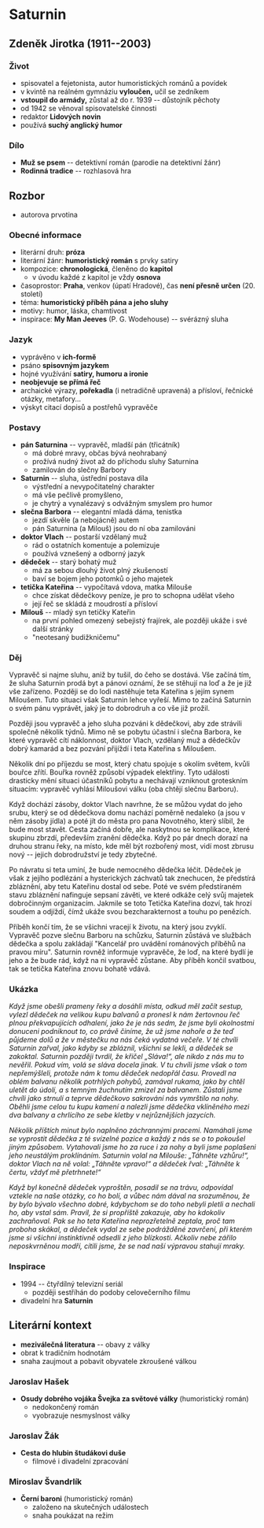 # Saturnin

## Zdeněk Jirotka (1911--2003)

### Život
- spisovatel a fejetonista, autor humoristických románů a povídek
- v kvintě na reálném gymnáziu **vyloučen,** učil se zedníkem
- **vstoupil do armády,** zůstal až do r. 1939 -- důstojník pěchoty
- od 1942 se věnoval spisovatelské činnosti
- redaktor **Lidových novin**
- používá **suchý anglický humor**

### Dílo
- **Muž se psem** -- detektivní román (parodie na detektivní žánr)
- **Rodinná tradice** -- rozhlasová hra

## Rozbor
- autorova prvotina

### Obecné informace
- literární druh: **próza**
- literární žánr: **humoristický román** s prvky satiry  
- kompozice: **chronologická**, členěno do **kapitol**
  - v úvodu každé z kapitol je vždy **osnova**
- časoprostor: **Praha**, venkov (úpatí Hradové), čas **není přesně určen** (20. století)
- téma: **humoristický příběh pána a jeho sluhy**
- motivy: humor, láska, chamtivost
- inspirace: **My Man Jeeves** (P. G. Wodehouse) -- svérázný sluha

### Jazyk
- vyprávěno v **ich-formě**
- psáno **spisovným jazykem**
- hojné využívání **satiry, humoru a ironie**
- **neobjevuje se přímá řeč**
- archaické výrazy, **pořekadla** (i netradičně upravená) a přísloví, řečnické otázky, metafory...
- výskyt citací dopisů a postřehů vypravěče

### Postavy
- **pán Saturnina** -- vypravěč, mladší pán (třicátník)
  - má dobré mravy, občas bývá neohrabaný
  - prožívá nudný život až do příchodu sluhy Saturnina
  - zamilován do slečny Barbory
- **Saturnin** -- sluha, ústřední postava díla
  - výstřední a nevypočitatelný charakter
  - má vše pečlivě promyšleno,
  - je chytrý a vynalézavý s odvážným smyslem pro humor
- **slečna Barbora** -- elegantní mladá dáma, tenistka
  - jezdí skvěle (a nebojácně) autem
  - pán Saturnina (a Milouš) jsou do ní oba zamilováni
- **doktor Vlach** -- postarší vzdělaný muž
  - rád o ostatních komentuje a polemizuje
  - používá vznešený a odborný jazyk
- **dědeček** -- starý bohatý muž
  - má za sebou dlouhý život plný zkušeností
  - baví se bojem jeho potomků o jeho majetek
- **tetička Kateřina** -- vypočítavá vdova, matka Milouše
  - chce získat dědečkovy peníze, je pro to schopna udělat všeho
  - její řeč se skládá z moudrostí a přísloví
- **Milouš** -- mladý syn tetičky Kateřin
  - na první pohled omezený sebejistý frajírek, ale později ukáže i své další stránky
  - "neotesaný budižkničemu"

### Děj
Vypravěč si najme sluhu, aniž by tušil, do čeho se dostává. Vše začíná tím, že sluha Saturnin prodá byt a pánovi oznámí, že se stěhují na loď a že je již vše zařízeno. Později se do lodi nastěhuje teta Kateřina s jejím synem Miloušem. Tuto situaci však Saturnin lehce vyřeší. Mimo to začíná Saturnin o svém pánu vyprávět, jaký je to dobrodruh a co vše již prožil.

Později jsou vypravěč a jeho sluha pozváni k dědečkovi, aby zde strávili společně několik týdnů. Mimo ně se pobytu účastní i slečna Barbora, ke které vypravěč cítí náklonnost, doktor Vlach, vzdělaný muž a dědečkův dobrý kamarád a bez pozvání přijíždí i teta Kateřina s Miloušem.

Několik dní po příjezdu se most, který chatu spojuje s okolím světem, kvůli bouřce zřítí. Bouřka rovněž způsobí výpadek elektřiny. Tyto události drasticky mění situaci účastníků pobytu a nechávají vzniknout groteskním situacím: vypravěč vyhlásí Miloušovi válku (oba chtějí slečnu Barboru).

Když dochází zásoby, doktor Vlach navrhne, že se můžou vydat do jeho srubu, který se od dědečkova domu nachází poměrně nedaleko (a jsou v něm zásoby jídla) a poté jít do města pro pana Novotného, který slíbil, že bude most stavět. Cesta začíná dobře, ale naskytnou se komplikace, které skupinu zbrzdí, především zranění dědečka. Když po pár dnech dorazí na druhou stranu řeky, na místo, kde měl být rozbořený most, vidí most zbrusu nový -- jejich dobrodružství je tedy zbytečné.

Po návratu si teta umíní, že bude nemocného dědečka léčit. Dědeček je však z jejího podlézání a hysterických záchvatů tak znechucen, že předstírá zbláznění, aby tetu Kateřinu dostal od sebe. Poté ve svém předstíraném stavu zbláznění nafinguje sepsaní závěti, ve které odkáže celý svůj majetek dobročinným organizacím. Jakmile se toto Tetička Kateřina dozví, tak hrozí soudem a odjíždí, čímž ukáže svou bezcharakternost a touhu po penězích.

Příběh končí tím, že se všichni vracejí k životu, na který jsou zvyklí. Vypravěč pozve slečnu Barboru na schůzku, Saturnin zůstává ve službách dědečka a spolu zakládají "Kancelář pro uvádění románových příběhů na pravou míru". Saturnin rovněž informuje vypravěče, že loď, na které bydlí je jeho a že bude rád, když na ni vypravěč zůstane. Aby příběh končil svatbou, tak se tetička Kateřina znovu bohatě vdává.

### Ukázka
_Když jsme obešli prameny řeky a dosáhli místa, odkud měl začít sestup, vylezl dědeček na velikou kupu balvanů a pronesl k nám žertovnou řeč plnou překvapujících odhalení, jako že je nás sedm, že jsme byli okolnostmi donuceni podniknout to, co právě činíme, že už jsme nahoře a že teď půjdeme dolů a že v městečku na nás čeká vydatná večeře. V té chvíli Saturnin zařval, jako kdyby se zbláznil, všichni se lekli, a dědeček se zakoktal. Saturnin později tvrdil, že křičel „Sláva!“, ale nikdo z nás mu to nevěřil. Pokud vím, volá se sláva docela jinak. V tu chvíli jsme však o tom nepřemýšleli, protože nám k tomu dědeček nedopřál času. Provedl na oblém balvanu několik potrhlých pohybů, zamával rukama, jako by chtěl uletět do údolí, a s temným žuchnutím zmizel za balvanem. Zůstali jsme chvíli jako strnulí a teprve dědečkovo sakrování nás vymrštilo na nohy. Oběhli jsme celou tu kupu kamení a nalezli jsme dědečka vklíněného mezi dva balvany a chrlícího ze sebe kletby v nejrůznějších jazycích._

_Několik příštích minut bylo naplněno záchrannými pracemi. Namáhali jsme se vyprostit dědečka z té svízelné pozice a každý z nás se o to pokoušel jiným způsobem. Vytahovali jsme ho za ruce i za nohy a byli jsme poplašeni jeho neustálým proklínáním. Saturnin volal na Milouše: „Táhněte vzhůru!“, doktor Vlach na ně volal: „Táhněte vpravo!“ a dědeček řval: „Táhněte k čertu, vždyť mě přetrhnete!“_

_Když byl konečně dědeček vyproštěn, posadil se na trávu, odpovídal vztekle na naše otázky, co ho bolí, a vůbec nám dával na srozuměnou, že by bylo bývalo všechno dobré, kdybychom se do toho nebyli pletli a nechali ho, aby vstal sám. Pravil, že si propříště zakazuje, aby ho kdokoliv zachraňoval. Pak se ho teta Kateřina neprozřetelně zeptala, proč tam proboha skákal, a dědeček vydal ze sebe podrážděné zavrčení, při kterém jsme si všichni instinktivně odsedli z jeho blízkosti. Ačkoliv nebe zářilo neposkvrněnou modří, cítili jsme, že se nad naší výpravou stahují mraky._

### Inspirace
- 1994 -- čtyřdílný televizní seriál
  - později sestříhán do podoby celovečerního filmu
- divadelní hra **Saturnin**

## Literární kontext
- **meziválečná literatura** -- obavy z války
- obrat k tradičním hodnotám
- snaha zaujmout a pobavit obyvatele zkroušené válkou

### Jaroslav Hašek
- **Osudy dobrého vojáka Švejka za světové války** (humoristický román)
  - nedokončený román
  - vyobrazuje nesmyslnost války

### Jaroslav Žák
- **Cesta do hlubin študákovi duše**
  - filmové i divadelní zpracování

### Miroslav Švandrlík
- **Černí baroni** (humoristický román)
  - založeno na skutečných událostech
  - snaha poukázat na režim